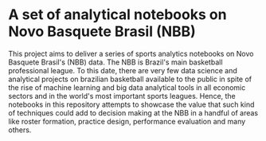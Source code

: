 # A set of analytical notebooks on Novo Basquete Brasil (NBB)
This project aims to deliver a series of sports analytics notebooks on Novo Basquete Brasil's (NBB) data. The NBB is Brazil's main basketball professional league. To this date, there are very few data science and analytical projects on brazilian basketball available to the public in spite of the rise of machine learning and big data analytical tools in all economic sectors and in the world's most important sports leagues. Hence, the notebooks in this repository attempts to showcase the value that such kind of techniques could add to decision making at the NBB in a handful of areas like roster formation, practice design, performance evaluation and many others.

